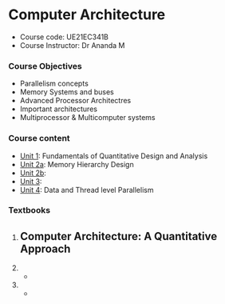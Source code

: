 # Computer Architecture
- Course code: UE21EC341B
- Course Instructor: Dr Ananda M

### Course Objectives
- Parallelism concepts
- Memory Systems and buses
- Advanced Processor Architectres
- Important architectures
- Multiprocessor & Multicomputer systems

### Course content
- [Unit 1](unit1.md): Fundamentals of Quantitative Design and Analysis
- [Unit 2a](unit2a.md): Memory Hierarchy Design
- [Unit 2b](unit2b.md):
- [Unit 3](unit3.md):
- [Unit 4](unit4.md): Data and Thread level Parallelism

### Textbooks
1. Computer Architecture: A Quantitative Approach
	- 
2. 
	-
3. 
	-